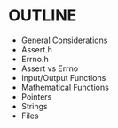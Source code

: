 # OUTLINE

* General Considerations
* Assert.h
* Errno.h
* Assert vs Errno
* Input/Output Functions 
* Mathematical Functions 
* Pointers 
* Strings 
* Files  
